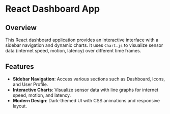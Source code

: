 # React Dashboard App

## Overview

This React dashboard application provides an interactive interface with a sidebar navigation and dynamic charts. It uses `Chart.js` to visualize sensor data (internet speed, motion, latency) over different time frames.

## Features

- **Sidebar Navigation**: Access various sections such as Dashboard, Icons, and User Profile.
- **Interactive Charts**: Visualize sensor data with line graphs for internet speed, motion, and latency.
- **Modern Design**: Dark-themed UI with CSS animations and responsive layout.


